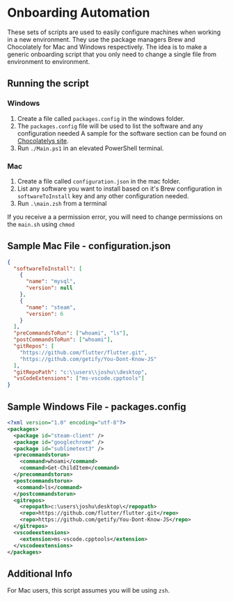 # Onboarding Automation

These sets of scripts are used to easily configure machines when working in a new environment. They use the package managers Brew and Chocolately for Mac and Windows respectively. The idea is to make a generic onboarding script that you only need to change a single file from environment to environment.

## Running the script

### Windows

1. Create a file called `packages.config` in the windows folder.
2. The `packages.config` file will be used to list the software and any configuration needed
   A sample for the software section can be found on [Chocolatelys site](https://docs.chocolatey.org/en-us/choco/commands/install#packages.config).
3. Run `./Main.ps1` in an elevated PowerShell terminal.

### Mac

1. Create a file called `configuration.json` in the mac folder.
2. List any software you want to install based on it's Brew configuration in `softwareToInstall` key and any other configuration needed.
3. Run `.\main.zsh` from a terminal

If you receive a a permission error, you will need to change permissions on the `main.sh` using `chmod`

## Sample Mac File - configuration.json

```json
{
  "softwareToInstall": [
    {
      "name": "mysql",
      "version": null
    },
    {
      "name": "steam",
      "version": 6
    }
  ],
  "preCommandsToRun": ["whoami", "ls"],
  "postCommandsToRun": ["whoami"],
  "gitRepos": [
    "https://github.com/flutter/flutter.git",
    "https://github.com/getify/You-Dont-Know-JS"
  ],
  "gitRepoPath": "c:\\users\\joshu\\desktop",
  "vsCodeExtensions": ["ms-vscode.cpptools"]
}
```

## Sample Windows File - packages.config

```xml
<?xml version="1.0" encoding="utf-8"?>
<packages>
  <package id="steam-client" />
  <package id="googlechrome" />
  <package id="sublimetext3" />
  <precommandstorun>
    <command>whoami</command>
    <command>Get-ChildItem</command>
  </precommandstorun>
  <postcommandstorun>
   <command>ls</command>
  </postcommandstorun>
  <gitrepos>
    <repopath>c:\users\joshu\desktop\</repopath>
    <repo>https://github.com/flutter/flutter.git</repo>
    <repo>https://github.com/getify/You-Dont-Know-JS</repo>
  </gitrepos>
  <vscodeextensions>
    <extension>ms-vscode.cpptools</extension>
  </vscodeextensions>
</packages>
```

## Additional Info

For Mac users, this script assumes you will be using `zsh`.
